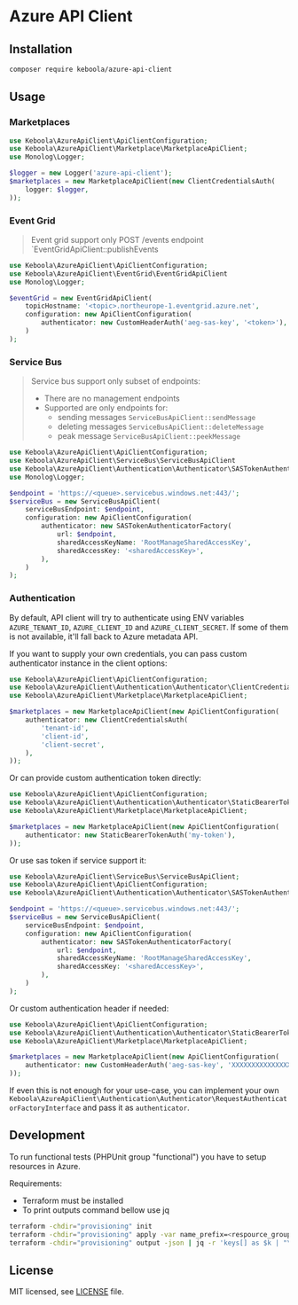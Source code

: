 # Azure API Client

## Installation
```bash
composer require keboola/azure-api-client
```

## Usage

### Marketplaces

```php
use Keboola\AzureApiClient\ApiClientConfiguration;
use Keboola\AzureApiClient\Marketplace\MarketplaceApiClient;
use Monolog\Logger;

$logger = new Logger('azure-api-client');
$marketplaces = new MarketplaceApiClient(new ClientCredentialsAuth(
    logger: $logger,
));
```

### Event Grid

> Event grid support only POST /events endpoint `EventGridApiClient::publishEvents

```php
use Keboola\AzureApiClient\ApiClientConfiguration;
use Keboola\AzureApiClient\EventGrid\EventGridApiClient
use Monolog\Logger;

$eventGrid = new EventGridApiClient(
    topicHostname: '<topic>.northeurope-1.eventgrid.azure.net',
    configuration: new ApiClientConfiguration(
        authenticator: new CustomHeaderAuth('aeg-sas-key', '<token>'),
    )
);
```

### Service Bus

> Service bus support only subset of endpoints:
> - There are no management endpoints
> - Supported are only endpoints for:
>   - sending messages `ServiceBusApiClient::sendMessage`
>   - deleting messages `ServiceBusApiClient::deleteMessage`
>   - peak message `ServiceBusApiClient::peekMessage`

```php
use Keboola\AzureApiClient\ApiClientConfiguration;
use Keboola\AzureApiClient\ServiceBus\ServiceBusApiClient
use Keboola\AzureApiClient\Authentication\Authenticator\SASTokenAuthenticatorFactory;
use Monolog\Logger;

$endpoint = 'https://<queue>.servicebus.windows.net:443/';
$serviceBus = new ServiceBusApiClient(
    serviceBusEndpoint: $endpoint,
    configuration: new ApiClientConfiguration(
        authenticator: new SASTokenAuthenticatorFactory(
            url: $endpoint,
            sharedAccessKeyName: 'RootManageSharedAccessKey',
            sharedAccessKey: '<sharedAccessKey>',
        ),
    )
);
```


### Authentication
By default, API client will try to authenticate using ENV variables `AZURE_TENANT_ID`, `AZURE_CLIENT_ID` and
`AZURE_CLIENT_SECRET`. If some of them is not available, it'll fall back to Azure metadata API.

If you want to supply your own credentials, you can pass custom authenticator instance in the client options:

```php
use Keboola\AzureApiClient\ApiClientConfiguration;
use Keboola\AzureApiClient\Authentication\Authenticator\ClientCredentialsAuth;
use Keboola\AzureApiClient\Marketplace\MarketplaceApiClient;

$marketplaces = new MarketplaceApiClient(new ApiClientConfiguration(
    authenticator: new ClientCredentialsAuth(
        'tenant-id',
        'client-id',
        'client-secret',
    ),
));
```

Or can provide custom authentication token directly:

```php
use Keboola\AzureApiClient\ApiClientConfiguration;
use Keboola\AzureApiClient\Authentication\Authenticator\StaticBearerTokenAuth;
use Keboola\AzureApiClient\Marketplace\MarketplaceApiClient;

$marketplaces = new MarketplaceApiClient(new ApiClientConfiguration(
    authenticator: new StaticBearerTokenAuth('my-token'),
));
```

Or use sas token if service support it:

```php
use Keboola\AzureApiClient\ServiceBus\ServiceBusApiClient;
use Keboola\AzureApiClient\ApiClientConfiguration;
use Keboola\AzureApiClient\Authentication\Authenticator\SASTokenAuthenticatorFactory;

$endpoint = 'https://<queue>.servicebus.windows.net:443/';
$serviceBus = new ServiceBusApiClient(
    serviceBusEndpoint: $endpoint,
    configuration: new ApiClientConfiguration(
        authenticator: new SASTokenAuthenticatorFactory(
            url: $endpoint,
            sharedAccessKeyName: 'RootManageSharedAccessKey',
            sharedAccessKey: '<sharedAccessKey>',
        ),
    )
);
```

Or custom authentication header if needed:

```php
use Keboola\AzureApiClient\ApiClientConfiguration;
use Keboola\AzureApiClient\Authentication\Authenticator\StaticBearerTokenAuth;
use Keboola\AzureApiClient\Marketplace\MarketplaceApiClient;

$marketplaces = new MarketplaceApiClient(new ApiClientConfiguration(
    authenticator: new CustomHeaderAuth('aeg-sas-key', 'XXXXXXXXXXXXXXXXXX0GXXX/nDT4hgdEj9DpBeRr38arnnm5OFg=='),
));
```

If even this is not enough for your use-case, you can implement your own
`Keboola\AzureApiClient\Authentication\Authenticator\RequestAuthenticatorFactoryInterface` and pass it as `authenticator`. 

## Development

To run functional tests (PHPUnit group "functional") you have to setup resources in Azure.

Requirements: 

- Terraform must be installed
- To print outputs command bellow use jq

```bash
terraform -chdir="provisioning" init
terraform -chdir="provisioning" apply -var name_prefix=<respource_group_prefix> -var az_subscription_id=<az_subscription_id> -var az_tenant_id=<az_tenant_id>
terraform -chdir="provisioning" output -json | jq -r 'keys[] as $k | "\($k)=\(.[$k] | .value)"' >| .env
```

## License

MIT licensed, see [LICENSE](./LICENSE) file.
